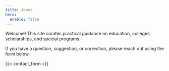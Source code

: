 ```yaml
---
title: About
hero:
  enable: false
---
```


Welcome! This site curates practical guidance on education, colleges, scholarships, and special programs.

If you have a question, suggestion, or correction, please reach out using the form below.

{{< contact_form >}}
